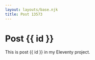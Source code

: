 ```yaml
---
layout: layouts/base.njk
title: Post 13573
---
```


# Post {{ id }}

This is post {{ id }} in my Eleventy project.
